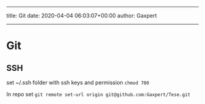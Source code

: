 ***
title: Git
date: 2020-04-04 06:03:07+00:00
author: Gaxpert
***

# Git

## SSH

set ~/.ssh folder with ssh keys and permission  `chmod 700`

In repo set
`git remote set-url origin git@github.com:Gaxpert/Tese.git`
